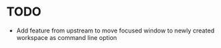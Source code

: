 # TODO

* Add feature from upstream to move focused window to newly created workspace as command line option